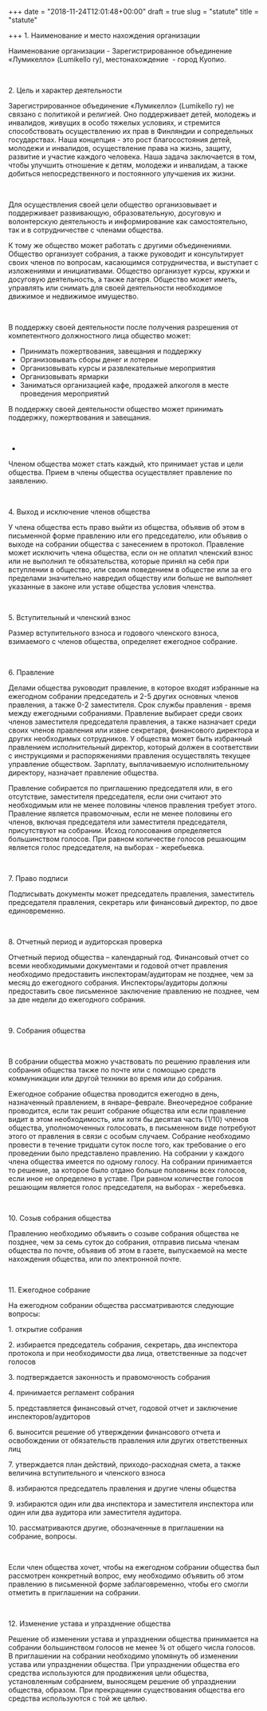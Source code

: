 +++
date = "2018-11-24T12:01:48+00:00"
draft = true
slug = "statute"
title = "statute"

+++
1\. Наименование и место нахождения организации

Наименование организации - Зарегистрированное объединение «Лумикелло» (Lumikello ry), местонахождение  - город Куопио.

 

2\. Цель и характер деятельности

Зарегистрированное объединение «Лумикелло» (Lumikello ry) не связано с политикой и религией. Оно поддерживает детей, молодежь и инвалидов, живущих в особо тяжелых условиях, и стремится способствовать осуществлению их прав в Финляндии и сопредельных государствах. Наша концепция - это рост благосостояния детей, молодежи и инвалидов, осуществление права на жизнь, защиту, развитие и участие каждого человека. Наша задача заключается в том, чтобы улучшить отношение к детям, молодежи и инвалидам, а также добиться непосредственного и постоянного улучшения их жизни.

 

Для осуществления своей цели общество организовывает и поддерживает развивающую, образовательную, досуговую и волонтерскую деятельность и информирование как самостоятельно, так и в сотрудничестве с членами общества.

К тому же общество может работать с другими объединениями. Общество организует собрания, а также руководит и консультирует своих членов по вопросам, касающимся сотрудничества, и выступает с изложениями и инициативами. Общество организует курсы, кружки и досуговую деятельность, а также лагеря. Общество может иметь, управлять или снимать для своей деятельности необходимое движимое и недвижимое имущество.

 

В поддержку своей деятельности после получения разрешения от компетентного должностного лица общество может:

* Принимать пожертвования, завещания и поддержку
* Организовывать сборы денег и лотереи
* Организовывать курсы и развлекательные мероприятия
* Организовывать ярмарки
* Заниматься организацией кафе, продажей алкоголя в месте проведения мероприятий

В поддержку своей деятельности общество может принимать поддержку, пожертвования и завещания.

 

* ​

Членом общества может стать каждый, кто принимает устав и цели общества. Прием в члены общества осуществляет правление по заявлению.

 

4\. Выход и исключение членов общества

У члена общества есть право выйти из общества, объявив об этом в письменной форме правлению или его председателю, или объявив о выходе на собрании общества с занесением в протокол. Правление может исключить члена общества, если он не оплатил членский взнос или не выполнил те обязательства, которые принял на себя при вступлении в общество, или своим поведением в обществе или за его пределами значительно навредил обществу или больше не выполняет указанные в законе или уставе общества условия членства.

 

5\. Вступительный и членский взнос

Размер вступительного взноса и годового членского взноса, взимаемого с членов общества, определяет ежегодное собрание.

 

6\. Правление

Делами общества руководит правление, в которое входят избранные на ежегодном собрании председатель и 2-5 других основных членов правления, а также 0-2 заместителя. Срок службы правления - время между ежегодными собраниями. Правление выбирает среди своих членов заместителя председателя правления, а также назначает среди своих членов правления или извне секретаря, финансового директора и других необходимых сотрудников. У общества может быть избранный правлением исполнительный директор, который должен в соответствии с инструкциями и распоряжениями правления осуществлять текущее управление обществом. Зарплату, выплачиваемую исполнительному директору, назначает правление общества.

Правление собирается по приглашению председателя или, в его отсутствие, заместителя председателя, если они считают это необходимым или не менее половины членов правления требует этого. Правление является правомочным, если не менее половины его членов, включая председателя или заместителя председателя, присутствуют на собрании. Исход голосования определяется большинством голосов. При равном количестве голосов решающим является голос председателя, на выборах - жеребьевка.

 

7\. Право подписи

Подписывать документы может председатель правления, заместитель председателя правления, секретарь или финансовый директор, по двое единовременно.

 

8\. Отчетный период и аудиторская проверка

Отчетный период общества – календарный год. Финансовый отчет со всеми необходимыми документами и годовой отчет правления необходимо предоставить инспекторам/аудиторам не позднее, чем за месяц до ежегодного собрания. Инспекторы/аудиторы должны предоставить свое письменное заключение правлению не позднее, чем за две недели до ежегодного собрания.

 

9\. Собрания общества

 

В собрании общества можно участвовать по решению правления или собрания общества также по почте или с помощью средств коммуникации или другой техники во время или до собрания.

Ежегодное собрание общества проводится ежегодно в день, назначенный правлением, в январе-феврале. Внеочередное собрание проводится, если так решит собрание общества или если правление видит в этом необходимость, или хотя бы десятая часть (1/10) членов общества, уполномоченных голосовать, в письменном виде потребуют этого от правления в связи с особым случаем. Собрание необходимо провести в течение тридцати суток после того, как требование о его проведении было представлено правлению. На собрании у каждого члена общества имеется по одному голосу. На собрании принимается то решение, за которое было отдано больше половины всех голосов, если иное не определено в уставе. При равном количестве голосов решающим является голос председателя, на выборах - жеребьевка.

 

10\. Созыв собрания общества

Правлению необходимо объявить о созыве собрания общества не позднее, чем за семь суток до собрания, отправив письма членам общества по почте, объявив об этом в газете, выпускаемой на месте нахождения общества, или по электронной почте.

 

11\. Ежегодное собрание

На ежегодном собрании общества рассматриваются следующие вопросы:

1\. открытие собрания

2\. избирается председатель собрания, секретарь, два инспектора протокола и при необходимости два лица, ответственные за подсчет голосов

3\. подтверждается законность и правомочность собрания

4\. принимается регламент собрания

5\. представляется финансовый отчет, годовой отчет и заключение инспекторов/аудиторов

6\. выносится решение об утверждении финансового отчета и освобождении от обязательств правления или других ответственных лиц

7\. утверждается план действий, приходо-расходная смета, а также величина вступительного и членского взноса

8\. избираются председатель правления и другие члены общества

9\. избираются один или два инспектора и заместителя инспектора или один или два аудитора или заместителя аудитора.

10\. рассматриваются другие, обозначенные в приглашении на собрание, вопросы.

 

Если член общества хочет, чтобы на ежегодном собрании общества был рассмотрен конкретный вопрос, ему необходимо объявить об этом правлению в письменной форме заблаговременно, чтобы его смогли отметить в приглашении на собрании.

 

12\. Изменение устава и упразднение общества

Решение об изменении устава и упразднении общества принимается на собрании большинством голосов не менее ¾ от общего числа голосов. В приглашении на собрании необходимо упомянуть об изменении устава или упразднении общества. При упразднении общества его средства используются для продвижения цели общества, установленным собранием, выносящем решение об упразднении общества, образом. При прекращении существования общества его средства используются с той же целью.